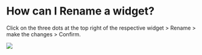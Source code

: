 # How can I Rename a widget?

<p class="no-margin">Click on the three dots at the top right of the respective widget &gt; Rename &gt; make the changes &gt; Confirm.</p>
<p class="no-margin"></p>
<div class="intercom-container"><img src="/assets/img/teams-pro/image_190.png"></div>


<Hubspot />
<Clarity />
<GoogleAnalytics />
